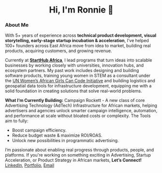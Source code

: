 <h1 align="center">Hi, I'm Ronnie 👋</h1>

### About Me

With 5+ years of experience across **technical product development, visual storytelling, early-stage startup incubation & acceleration**, I’ve helped 100+ founders across East Africa move from idea to market, building real products, acquiring customers, and growing revenue.

Currently at **[StartHub Africa](https://starthubafrica.org/)**, I lead programs that turn ideas into scalable businesses by working closely with universities, innovation hubs, and ecosystem partners. My past work includes designing and building software products, training young women in STEM as a consultant under the [UN Women’s African Girls Can Code Initiative](https://www.youtube.com/watch?v=Z_YCW32Up7o) and building logistics and geospatial data tools for infrastructure development, equipping me with a solid foundation in creating solutions that solve real-world problems.

**What I’m Currently Building:** Campaign Rockett - A new class of core Advertising Technology (AdTech) Infrastructure for African markets, helping advertisers and agencies unlock smarter campaign intelligence, automation, and performance at scale without bloated costs or complexity. The Tools aim to fully:
- Boost campaign efficiency.
- Reduce budget waste & maximize ROI/ROAS.
- Unlock new possibilities in programmatic advertising. 

I’m passionate about enabling real progress through products, people, and platforms. If you're working on something exciting in Advertising, Startup Acceleration, or Product Strategy in African markets, **Let’s Connect!** [LinkedIn](https://www.linkedin.com/in/ronnie-lutaro-b73240aa/), [Portfolio](https://ronnielutaro.com), [Email](mailto:ronnielutaro@outlook.com)
